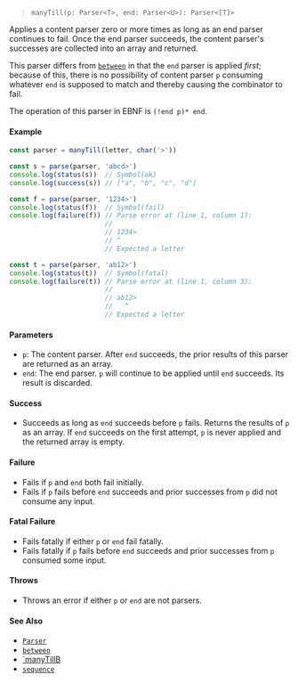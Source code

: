 <!--
 Copyright (c) 2020 Thomas J. Otterson
 
 This software is released under the MIT License.
 https://opensource.org/licenses/MIT
-->

> `manyTill(p: Parser<T>, end: Parser<U>): Parser<[T]>`

Applies a content parser zero or more times as long as an end parser continues to fail. Once the end parser succeeds, the content parser's successes are collected into an array and returned.

This parser differs from [`between`](between.md) in that the `end` parser is applied *first*; because of this, there is no possibility of content parser `p` consuming whatever `end` is supposed to match and thereby causing the combinator to fail.

The operation of this parser in EBNF is `(!end p)* end`.

#### Example

```javascript
const parser = manyTill(letter, char('>'))

const s = parse(parser, 'abcd>')
console.log(status(s))  // Symbol(ok)
console.log(success(s)) // ["a", "b", "c", "d"]

const f = parse(parser, '1234>')
console.log(status(f))  // Symbol(fail)
console.log(failure(f)) // Parse error at (line 1, column 1):
                        //
                        // 1234>
                        // ^
                        // Expected a letter

const t = parse(parser, 'ab12>')
console.log(status(t))  // Symbol(fatal)
console.log(failure(t)) // Parse error at (line 1, column 3):
                        //
                        // ab12>
                        //   ^
                        // Expected a letter
```

#### Parameters

* `p`: The content parser. After `end` succeeds, the prior results of this parser are returned as an array.
* `end`: The end parser. `p` will continue to be applied until `end` succeeds. Its result is discarded.

#### Success

* Succeeds as long as `end` succeeds before `p` fails. Returns the results of `p` as an array. If `end` succeeds on the first attempt, `p` is never applied and the returned array is empty.

#### Failure

* Fails if `p` and `end` both fail initially.
* Fails if `p` fails before `end` succeeds and prior successes from `p` did not consume any input.

#### Fatal Failure

* Fails fatally if either `p` or `end` fail fatally.
* Fails fatally if `p` fails before `end` succeeds and prior successes from `p` consumed some input.

#### Throws

* Throws an error if either `p` or `end` are not parsers.

#### See Also

* [`Parser`](../types/parser.md)
* [`between`](between.md)
* [`manyTillB](manytillb.md)
* [`sequence`](sequence.md)